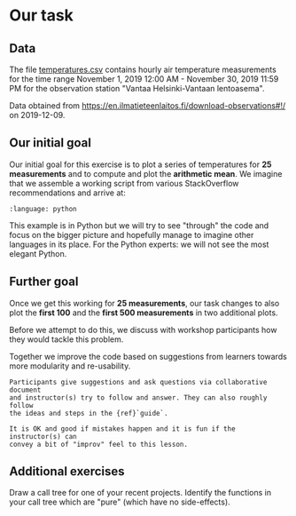 # Our task


## Data

The file [temperatures.csv](https://github.com/coderefinery/modular-type-along/blob/main/data/temperatures.csv)
contains hourly air temperature measurements for the time range November 1,
2019 12:00 AM - November 30, 2019 11:59 PM for the observation station "Vantaa
Helsinki-Vantaan lentoasema".

Data obtained from
<https://en.ilmatieteenlaitos.fi/download-observations#!/> on 2019-12-09.


## Our initial goal

Our initial goal for this exercise is to plot a series of temperatures
for **25 measurements** and to compute and plot the **arithmetic mean**. We
imagine that we assemble a working script from various StackOverflow
recommendations and arrive at:

```{literalinclude} code/initial-version.py
:language: python
```

This example is in Python but we will try to see "through" the code and
focus on the bigger picture and hopefully manage to imagine other
languages in its place. For the Python experts: we will not see the most
elegant Python.


## Further goal

Once we get this working for **25 measurements**, our task changes to also
plot the **first 100** and the **first 500 measurements** in two additional
plots.

Before we attempt to do this, we discuss with workshop participants how
they would tackle this problem.

Together we improve the code based on suggestions from learners towards
more modularity and re-usability.

```{instructor-note}
Participants give suggestions and ask questions via collaborative document
and instructor(s) try to follow and answer. They can also roughly follow
the ideas and steps in the {ref}`guide`.

It is OK and good if mistakes happen and it is fun if the instructor(s) can
convey a bit of "improv" feel to this lesson.
```


## Additional exercises

Draw a call tree for one of your recent projects. Identify the
functions in your call tree which are "pure" (which have no side-effects).
